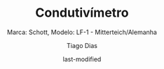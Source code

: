 ---
title: "Condutivímetro"
subtitle: "Marca: Schott, Modelo: LF-1 - Mitterteich/Alemanha "
status: "Inativo"
procedimento: PEQ-027
image: "fotos/027.jpg"
categories: 
    - Condutimetria
author: Tiago Dias
date: last-modified
date-format: DD/MM/YYYY
lang: pt-br
---